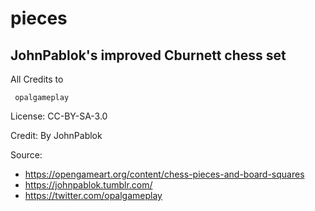 # pieces

##  JohnPablok's improved Cburnett chess set

All Credits to

     opalgameplay

License:
CC-BY-SA-3.0

Credit:
By JohnPablok

Source:
- https://opengameart.org/content/chess-pieces-and-board-squares
- https://johnpablok.tumblr.com/
- https://twitter.com/opalgameplay
